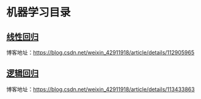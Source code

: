 # 机器学习目录



## [线性回归](https://github.com/yangxin6/mechine_learning/tree/main/ex1)

博客地址：https://blog.csdn.net/weixin_42911918/article/details/112905965

## [逻辑回归](https://github.com/yangxin6/mechine_learning/tree/main/ex2)

博客地址：https://blog.csdn.net/weixin_42911918/article/details/113433863

